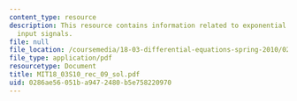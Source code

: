 ```yaml
---
content_type: resource
description: This resource contains information related to exponential and sinusoidal
  input signals.
file: null
file_location: /coursemedia/18-03-differential-equations-spring-2010/0286ae56051ba9472480b5e758220970_MIT18_03S10_rec_09_sol.pdf
file_type: application/pdf
resourcetype: Document
title: MIT18_03S10_rec_09_sol.pdf
uid: 0286ae56-051b-a947-2480-b5e758220970
---
```

